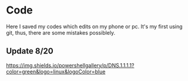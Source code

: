 # Code
Here I saved my codes which edits on my phone or pc.
It's my first using git, thus, there are some mistakes possiblely.
## Update 8/20
https://img.shields.io/powershellgallery/p/DNS.1.1.1.1?color=green&logo=linux&logoColor=blue
